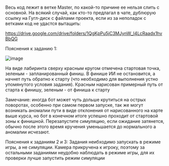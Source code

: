 Весь код лежит в ветке Master, по какой-то причине ее нельзя слить с основной.
На всякий случай, как кто-то предлагал в чате, дублюрую ссылку на Гугл-диск с файлами проекта, если из за неполадок с ветками код не удастся вытащить:

https://drive.google.com/drive/folders/1QgKpPu5jC3MJynW_I4LcRaadx1hvBbQG

Пояснения к заданию 1:

![image](https://github.com/user-attachments/assets/090877e1-a08b-4d5a-826d-cd5f03604c09)

На виде лабиринта сверху красным кругом отмечена стартовая точка, зеленым - запланированный финиш. В финише ИИ не остановится, а начнет путь обратно к старту (что необходимо для выполнения устно упомянутого условия задания). Красным нарисован примерный путь от старта к финишу, зеленым - от финиша к старту

Замечание: иногда бот может чуть дольше крутиться на острых поворотах, особенно при самом первом запуске, так же могут возникать аномалии пути в виде отклонения от нарисованного на карте выше курса, но бот в конечном итоге успешно проходит от стартовой зоны к финишной. Перезапустите симуляцию, если ожидание затянется, обычно после этого время кручения уменьшается до нормального а аномалии исчезают.

Пояснения к заданиям 2 и 3: Задания неибходимо запускать в режиме игры, а не симуляции. Камера прикручена к игроку, поэтому за остальными заданиями неудобно наблюдать в режиме игры, для их проверки лучше запустить режим симуляции 
